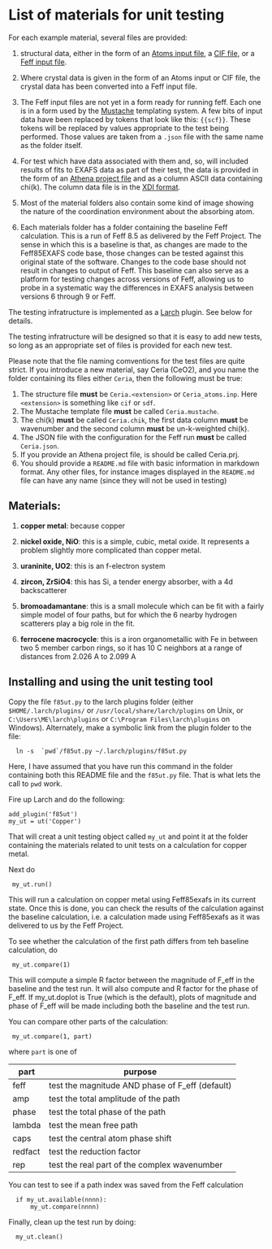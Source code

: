 List of materials for unit testing
==================================

For each example material, several files are provided:

 1. structural data, either in the form of an
    [Atoms input file](http://bruceravel.github.io/demeter/artug/feff/index.html#crystaldata),
    a [CIF file](http://www.iucr.org/resources/cif), or a
    [Feff input file](http://monalisa.phys.washington.edu/feff/wiki/static/f/e/f/FEFFinp_4993.html).

 2. Where crystal data is given in the form of an Atoms input or CIF
    file, the crystal data has been converted into a Feff input file.

 3. The Feff input files are not yet in a form ready for running feff.
    Each one is in a form used by the
    [Mustache](http://mustache.github.io/) templating system.  A few
    bits of input data have been replaced by tokens that look like
    this: `{{scf}}`.  These tokens will be replaced by values
    appropriate to the test being performed.  Those values are taken
    from a `.json` file with the same name as the folder itself.

 4. For test which have data associated with them and, so, will
    included results of fits to EXAFS data as part of their test, the
    data is provided in the form of an
    [Athena project file](http://bruceravel.github.io/demeter/aug/output/project.html)
    and as a column ASCII data containing chi(k).  The column data
    file is in the
    [XDI format](https://github.com/XraySpectroscopy/XAS-Data-Interchange).

 5. Most of the material folders also contain some kind of image
    showing the nature of the coordination environment about the absorbing atom.

 6. Each materials folder has a folder containing the baseline Feff
    calculation.  This is a run of Feff 8.5 as delivered by the Feff
    Project.  The sense in which this is a baseline is that, as
    changes are made to the Feff85EXAFS code base, those changes can
    be tested against this original state of the software.  Changes to
    the code base should not result in changes to output of Feff.
    This baseline can also serve as a platform for testing changes
    across versions of Feff, allowing us to probe in a systematic way
    the differences in EXAFS analysis between versions 6 through 9 or
    Feff.


The testing infratructure is implemented as a
[Larch](https://github.com/xraypy/xraylarch) plugin.  See below for
details.

The testing infratructure will be designed so that it is easy to add
new tests, so long as an appropriate set of files is provided for each
new test.

Please note that the file naming comventions for the test files are
quite strict.  If you introduce a new material, say Ceria (CeO2), and
you name the folder containing its files either `Ceria`, then the
following must be true:

1. The structure file **must** be `Ceria.<extension>` or
   `Ceria_atoms.inp`.  Here `<extension>` is something like `cif` or
   `sdf`.
2. The Mustache template file **must** be called `Ceria.mustache`.
3. The chi(k) **must** be called `Ceria.chik`, the first data column
   **must** be wavenumber and the second column **must** be
   un-k-weighted chi(k).
4. The JSON file with the configuration for the Feff run **must** be
   called `Ceria.json`.
5. If you provide an Athena project file, is should be called
   Ceria.prj.
6. You should provide a `README.md` file with basic information in
   markdown format.  Any other files, for instance images displayed in
   the `README.md` file can have any name (since they will not be used
   in testing)

## Materials:

1. **copper metal**: because copper

2. **nickel oxide, NiO**: this is a simple, cubic, metal oxide.  It
   represents a problem slightly more complicated than copper metal.

3. **uraninite, UO2**: this is an f-electron system

4. **zircon, ZrSiO4**: this has Si, a tender energy absorber, with a 4d backscatterer

5. **bromoadamantane**: this is a small molecule which can be fit with a
   fairly simple model of four paths, but for which the 6 nearby hydrogen
   scatterers play a big role in the fit.

6. **ferrocene macrocycle**: this is a iron organometallic with Fe in
   between two 5 member carbon rings, so it has 10 C neighbors at a range
   of distances from 2.026 A to 2.099 A

## Installing and using the unit testing tool

Copy the file `f85ut.py` to the larch plugins folder (either
`$HOME/.larch/plugins/` or `/usr/local/share/larch/plugins` on Unix,
or `C:\Users\ME\larch\plugins` or `C:\Program Files\larch\plugins` on
Windows).  Alternately, make a symbolic link from the plugin folder to
the file:

      ln -s  `pwd`/f85ut.py ~/.larch/plugins/f85ut.py

Here, I have assumed that you have run this command in the folder
containing both this README file and the `f85ut.py` file.  That is
what lets the call to `pwd` work.

Fire up Larch and do the following:

    add_plugin('f85ut')
    my_ut = ut('Copper')

That will creat a unit testing object called `my_ut` and point it at
the folder containing the materials related to unit tests on a
calculation for copper metal.

Next do

     my_ut.run()

This will run a calculation on copper metal using Feff85exafs in its
current state.  Once this is done, you can check the results of the
calculation against the baseline calculation, i.e. a calculation made
using Feff85exafs as it was delivered to us by the Feff Project.

To see whether the calculation of the first path differs from teh
baseline calculation, do

     my_ut.compare(1)

This will compute a simple R factor between the magnitude of F\_eff in
the baseline and the test run.  It will also compute and R factor for
the phase of F\_eff.  If my_ut.doplot is True (which is the default),
plots of magnitude and phase of F\_eff will be made including both the
baseline and the test run.

You can compare other parts of the calculation:

     my_ut.compare(1, part)

where `part` is one of

part    | purpose
--------|------------------------------------------------
feff    | test the magnitude AND phase of F_eff (default)
amp     | test the total amplitude of the path
phase   | test the total phase of the path
lambda  | test the mean free path
caps    | test the central atom phase shift
redfact | test the reduction factor
rep     | test the real part of the complex wavenumber

You can test to see if a path index was saved from the Feff calculation

      if my_ut.available(nnnn):
	      my_ut.compare(nnnn)

Finally, clean up the test run by doing:

      my_ut.clean()

